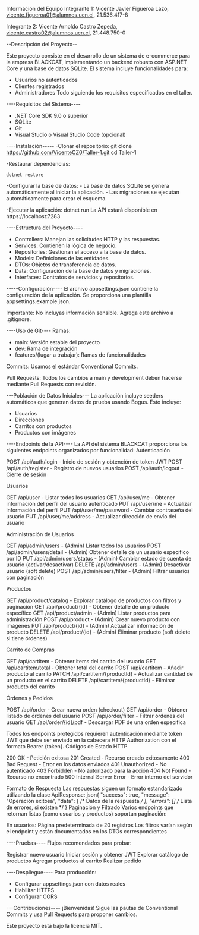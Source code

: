 Información del Equipo Integrante 1: Vicente Javier Figueroa Lazo, vicente.figueroa01@alumnos.ucn.cl, 21.536.417-8

Integrante 2: Vicente Arnoldo Castro Zepeda, vicente.castro02@alumnos.ucn.cl, 21.448.750-0

 --Descripción del Proyecto--

Este proyecto consiste en el desarrollo de un sistema de e-commerce para la empresa BLACKCAT, implementando un backend robusto con ASP.NET Core y una base de datos SQLite. El sistema incluye funcionalidades para:
- Usuarios no autenticados
- Clientes registrados
- Administradores
Todo siguiendo los requisitos especificados en el taller.

----Requisitos del Sistema----

- .NET Core SDK 9.0 o superior
- SQLite
- Git
- Visual Studio o Visual Studio Code (opcional)

----Instalación-----
-Clonar el repositorio:
    git clone https://github.com/VicenteCZ0/Taller-1.git
    cd Taller-1

-Restaurar dependencias:

    dotnet restore

-Configurar la base de datos:
    - La base de datos SQLite se genera automáticamente al iniciar la aplicación.
    - Las migraciones se ejecutan automáticamente para crear el esquema.

-Ejecutar la aplicación:
    dotnet run
    La API estará disponible en https://localhost:7283

----Estructura del Proyecto----
- Controllers: Manejan las solicitudes HTTP y las respuestas.
- Services: Contienen la lógica de negocio.
- Repositories: Gestionan el acceso a la base de datos.
- Models: Definiciones de las entidades.
- DTOs: Objetos de transferencia de datos.
- Data: Configuración de la base de datos y migraciones.
- Interfaces: Contratos de servicios y repositorios.

-----Configuración----
El archivo appsettings.json contiene la configuración de la aplicación.
Se proporciona una plantilla appsettings.example.json.

Importante: No incluyas información sensible. Agrega este archivo a .gitignore.

----Uso de Git----
Ramas:
- main: Versión estable del proyecto
- dev: Rama de integración
- features/(lugar a trabajar): Ramas de funcionalidades

Commits:
Usamos el estándar Conventional Commits.

Pull Requests:
Todos los cambios a main y development deben hacerse mediante Pull Requests con revisión.

---Población de Datos Iniciales---
La aplicación incluye seeders automáticos que generan datos de prueba usando Bogus. Esto incluye:

- Usuarios
- Direcciones
- Carritos con productos
- Productos con imágenes

----Endpoints de la API----
La API del sistema BLACKCAT proporciona los siguientes endpoints organizados por funcionalidad:
Autenticación

POST /api/auth/login - Inicio de sesión y obtención de token JWT
POST /api/auth/register - Registro de nuevos usuarios
POST /api/auth/logout - Cierre de sesión

Usuarios

GET /api/user - Listar todos los usuarios
GET /api/user/me - Obtener información del perfil del usuario autenticado
PUT /api/user/me - Actualizar información del perfil
PUT /api/user/me/password - Cambiar contraseña del usuario
PUT /api/user/me/address - Actualizar dirección de envío del usuario

Administración de Usuarios

GET /api/admin/users - (Admin) Listar todos los usuarios
POST /api/admin/users/detail - (Admin) Obtener detalle de un usuario específico por ID
PUT /api/admin/users/status - (Admin) Cambiar estado de cuenta de usuario (activar/desactivar)
DELETE /api/admin/users - (Admin) Desactivar usuario (soft delete)
POST /api/admin/users/filter - (Admin) Filtrar usuarios con paginación

Productos

GET /api/product/catalog - Explorar catálogo de productos con filtros y paginación
GET /api/product/{id} - Obtener detalle de un producto específico
GET /api/product/admin - (Admin) Listar productos para administración
POST /api/product - (Admin) Crear nuevo producto con imágenes
PUT /api/product/{id} - (Admin) Actualizar información de producto
DELETE /api/product/{id} - (Admin) Eliminar producto (soft delete si tiene órdenes)

Carrito de Compras

GET /api/cartitem - Obtener items del carrito del usuario
GET /api/cartitem/total - Obtener total del carrito
POST /api/cartitem - Añadir producto al carrito
PATCH /api/cartitem/{productId} - Actualizar cantidad de un producto en el carrito
DELETE /api/cartitem/{productId} - Eliminar producto del carrito

Órdenes y Pedidos

POST /api/order - Crear nueva orden (checkout)
GET /api/order - Obtener listado de órdenes del usuario
POST /api/order/filter - Filtrar órdenes del usuario
GET /api/order/{id}/pdf - Descargar PDF de una orden específica

Todos los endpoints protegidos requieren autenticación mediante token JWT que debe ser enviado en la cabecera HTTP Authorization con el formato Bearer {token}.
Códigos de Estado HTTP

200 OK - Petición exitosa
201 Created - Recurso creado exitosamente
400 Bad Request - Error en los datos enviados
401 Unauthorized - No autenticado
403 Forbidden - No autorizado para la acción
404 Not Found - Recurso no encontrado
500 Internal Server Error - Error interno del servidor

Formato de Respuesta
Las respuestas siguen un formato estandarizado utilizando la clase ApiResponse<T>:
json{
  "success": true,
  "message": "Operación exitosa",
  "data": { /* Datos de la respuesta */ },
  "errors": [] /* Lista de errores, si existen */
}
Paginación y Filtrado
Varios endpoints que retornan listas (como usuarios y productos) soportan paginación:

En usuarios: Página predeterminada de 20 registros
Los filtros varían según el endpoint y están documentados en los DTOs correspondientes

----Pruebas----
Flujos recomendados para probar:

Registrar nuevo usuario
Iniciar sesión y obtener JWT
Explorar catálogo de productos
Agregar productos al carrito
Realizar pedido

----Despliegue----
Para producción:
- Configurar appsettings.json con datos reales
- Habilitar HTTPS
- Configurar CORS

---Contribuciones----
¡Bienvenidas!
Sigue las pautas de Conventional Commits y usa Pull Requests para proponer cambios.

Este proyecto está bajo la licencia MIT.